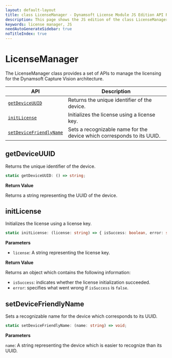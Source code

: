 ```yaml
---
layout: default-layout
title: class LicenseManager - Dynamsoft License Module JS Edition API Reference
description: This page shows the JS edition of the class LicenseManager in Dynamsoft License Module.
keywords: license manager, JS
needAutoGenerateSidebar: true
noTitleIndex: true
---
```


# LicenseManager

The LicenseManager class provides a set of APIs to manage the licensing for the Dynamsoft Capture Vision architecture.

| API                                               | Description                                                            |
| ------------------------------------------------- | ---------------------------------------------------------------------- |
| [`getDeviceUUID`](#getdeviceuuid)                 | Returns the unique identifier of the device.                           |
| [`initLicense`](#initlicense)                     | Initializes the license using a license key.                           |
| [`setDeviceFriendlyName`](#setdevicefriendlyname) | Sets a recognizable name for the device which corresponds to its UUID. |

## getDeviceUUID

Returns the unique identifier of the device. 

```typescript
static getDeviceUUID: () => string;
```

**Return Value**

Returns a string representing the UUID of the device.

## initLicense

Initializes the license using a license key. 

```typescript
static initLicense: (license: string) => { isSuccess: boolean, error: string };
```

**Parameters**

* `license`: A string representing the license key.

**Return Value**

Returns an object which contains the following information:

* `isSuccess`: indicates whether the license initialization succeeded.
* `error`: specifies what went wrong if `isSuccess` is `false`.

## setDeviceFriendlyName

Sets a recognizable name for the device which corresponds to its UUID.

```typescript
static setDeviceFriendlyName: (name: string) => void;
```

**Parameters**

`name`: A string representing the device which is easier to recognize than its UUID. 
